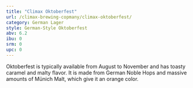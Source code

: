 ```yaml
---
title: "Climax Oktoberfest"
url: /climax-brewing-copmany/climax-oktoberfest/
category: German Lager
style: German-Style Oktoberfest
abv: 6.2
ibu: 0
srm: 0
upc: 0
---
```

Oktoberfest is typically available from August to November and has toasty caramel and malty flavor.  It is made from German Noble Hops and massive amounts of Münich Malt, which give it an orange color.
